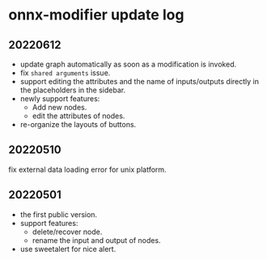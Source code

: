 # onnx-modifier update log

## 20220612
- update graph automatically as soon as a modification is invoked.
- fix `shared arguments` issue.
- support editing the attributes and the name of inputs/outputs directly in the placeholders in the sidebar.
- newly support features:
    - Add new nodes.
    - edit the attributes of nodes.
- re-organize the layouts of buttons.

## 20220510
fix external data loading error for unix platform.

## 20220501
- the first public version. 
- support features:
    - delete/recover node.
    - rename the input and output of nodes.
- use sweetalert for nice alert.

